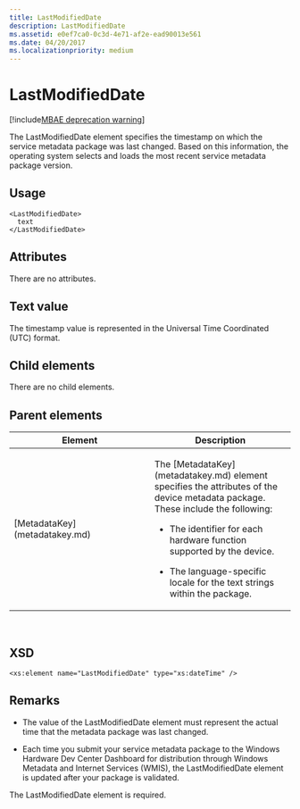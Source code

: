 ```yaml
---
title: LastModifiedDate
description: LastModifiedDate
ms.assetid: e0ef7ca0-0c3d-4e71-af2e-ead90013e561
ms.date: 04/20/2017
ms.localizationpriority: medium
---
```


# LastModifiedDate

[!include[MBAE deprecation warning](mbae-deprecation-warning.md)]

The LastModifiedDate element specifies the timestamp on which the service metadata package was last changed. Based on this information, the operating system selects and loads the most recent service metadata package version.

## <span id="Usage"></span><span id="usage"></span><span id="USAGE"></span>Usage


``` syntax
<LastModifiedDate>
  text
</LastModifiedDate>
```

## <span id="Attributes"></span><span id="attributes"></span><span id="ATTRIBUTES"></span>Attributes


There are no attributes.

## <span id="Text_value"></span><span id="text_value"></span><span id="TEXT_VALUE"></span>Text value


The timestamp value is represented in the Universal Time Coordinated (UTC) format.

## <span id="Child_elements"></span><span id="child_elements"></span><span id="CHILD_ELEMENTS"></span>Child elements


There are no child elements.

## <span id="Parent_elements"></span><span id="parent_elements"></span><span id="PARENT_ELEMENTS"></span>Parent elements


<table>
<colgroup>
<col width="50%" />
<col width="50%" />
</colgroup>
<thead>
<tr class="header">
<th>Element</th>
<th>Description</th>
</tr>
</thead>
<tbody>
<tr class="odd">
<td><p>[MetadataKey](metadatakey.md)</p></td>
<td><p>The [MetadataKey](metadatakey.md) element specifies the attributes of the device metadata package. These include the following:</p>
<ul>
<li><p>The identifier for each hardware function supported by the device.</p></li>
<li><p>The language-specific locale for the text strings within the package.</p></li>
</ul></td>
</tr>
</tbody>
</table>

 

## <span id="XSD"></span><span id="xsd"></span>XSD


``` syntax
<xs:element name="LastModifiedDate" type="xs:dateTime" />
```

## <span id="Remarks"></span><span id="remarks"></span><span id="REMARKS"></span>Remarks


-   The value of the LastModifiedDate element must represent the actual time that the metadata package was last changed.

-   Each time you submit your service metadata package to the Windows Hardware Dev Center Dashboard for distribution through Windows Metadata and Internet Services (WMIS), the LastModifiedDate element is updated after your package is validated.

The LastModifiedDate element is required.

 

 






